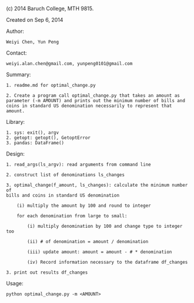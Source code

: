 (c) 2014 Baruch College, MTH 9815.

Created on Sep 6, 2014

Author:

	Weiyi Chen, Yun Peng

Contact: 

	weiyi.alan.chen@gmail.com, yunpeng0101@gmail.com

Summary: 

	1. readme.md for optimal_change.py

	2. Create a program call optimal_change.py that takes an amount as 
	parameter (-m AMOUNT) and prints out the minimum number of bills and 
	coins in standard US denomination necessarily to represent that amount.

Library:

	1. sys: exit(), argv
	2. getopt: getopt(), GetoptError
	3. pandas: DataFrame() 

Design:

	1. read_args(ls_argv): read arguments from command line

	2. construct list of denominations ls_changes

	3. optimal_change(f_amount, ls_changes): calculate the minimum number of 
	bills and coins in standard US denomination

		(i) multiply the amount by 100 and round to integer

		for each denomination from large to small:

			(i) multiply denomination by 100 and change type to integer too

			(ii) # of denomination = amount / denomination

			(iii) update amount: amount = amount - # * denomination

			(iv) Record information necessary to the dataframe df_changes

	3. print out results df_changes

Usage:

	python optimal_change.py -m <AMOUNT>
